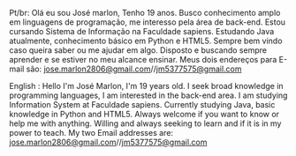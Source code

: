 Pt/br: 
Olá eu sou José marlon, Tenho 19 anos. Busco conhecimento amplo em linguagens de programação, me interesso pela área de back-end. Estou cursando Sistema de Informação na Faculdade sapiens. 
Estudando Java atualmente, conhecimento básico em Python e HTML5.
Sempre bem vindo caso queira saber ou me ajudar em algo. Disposto e buscando sempre aprender e se estiver no meu alcance ensinar. 
Meus dois endereços para E-mail são: jose.marlon2806@gmail.com//jm5377575@gmail.com

English :
Hello I'm José Marlon, I'm 19 years old. I seek broad knowledge in programming languages, I am interested in the back-end area. I am studying Information System at Faculdade sapiens.
Currently studying Java, basic knowledge in Python and HTML5.
Always welcome if you want to know or help me with anything. Willing and always seeking to learn and if it is in my power to teach.
My two Email addresses are: jose.marlon2806@gmail.com//jm5377575@gmail.com
